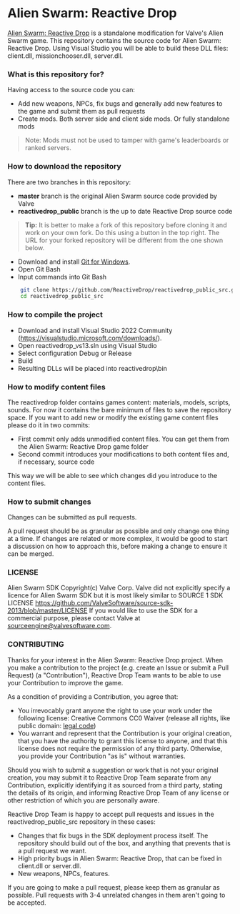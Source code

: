 # Alien Swarm: Reactive Drop #

[Alien Swarm: Reactive Drop](https://store.steampowered.com/app/563560/) is a standalone modification for Valve's Alien Swarm game. This repository contains the source code for Alien Swarm: Reactive Drop. Using Visual Studio you will be able to build these DLL files: client.dll, missionchooser.dll, server.dll.

### What is this repository for? ###
Having access to the source code you can:


* Add new weapons, NPCs, fix bugs and generally add new features to the game and submit them as pull requests
* Create mods. Both server side and client side mods. Or fully standalone mods

> Note: Mods must not be used to tamper with game's leaderboards or ranked servers.


### How to download the repository ###
There are two branches in this repository:

* __master__ branch is the original Alien Swarm source code provided by Valve
* __reactivedrop_public__ branch is the up to date Reactive Drop source code

> **Tip:** It is better to make a fork of this repository before cloning it and work on your own fork. Do this using a button in the top right. The URL for your forked repository will be different from the one shown below.

* Download and install [Git for Windows](https://git-scm.com/downloads).
* Open Git Bash
* Input commands into Git Bash
```sh
    git clone https://github.com/ReactiveDrop/reactivedrop_public_src.git
    cd reactivedrop_public_src
```

### How to compile the project ###

* Download and install Visual Studio 2022 Community (https://visualstudio.microsoft.com/downloads/).
* Open reactivedrop_vs13.sln using Visual Studio
* Select configuration Debug or Release
* Build
* Resulting DLLs will be placed into reactivedrop\bin

### How to modify content files ###
The reactivedrop folder contains games content: materials, models, scripts, sounds. For now it contains the bare minimum of files to save the repository space. If you want to add new or modify the existing game content files please do it in two commits:

* First commit only adds unmodified content files. You can get them from the Alien Swarm: Reactive Drop game folder
* Second commit introduces your modifications to both content files and, if necessary, source code

This way we will be able to see which changes did you introduce to the content files.

### How to submit changes ###

Changes can be submitted as pull requests.

A pull request should be as granular as possible and only change one thing at a time. If changes are related or more complex, it would
be good to start a discussion on how to approach this, before making a change to ensure it can be merged.

### LICENSE ###
Alien Swarm SDK Copyright(c) Valve Corp.
Valve did not explicitly specify a licence for Alien Swarm SDK but it is most likely similar to SOURCE 1 SDK LICENSE https://github.com/ValveSoftware/source-sdk-2013/blob/master/LICENSE
If you would like to use the SDK for a commercial purpose, please contact Valve at
sourceengine@valvesoftware.com.

### CONTRIBUTING ###
Thanks for your interest in the Alien Swarm: Reactive Drop project.  When you make a
contribution to the project (e.g. create an Issue or submit a Pull Request)
(a "Contribution"), Reactive Drop Team wants to be able to use your Contribution to improve
the game.

As a condition of providing a Contribution, you agree that:

* You irrevocably grant anyone the right to use your work under the following license: Creative Commons CC0 Waiver (release all rights, like public domain: [legal code](https://creativecommons.org/publicdomain/zero/1.0/))
* You warrant and represent that the Contribution is your original creation,
that you have the authority to grant this license to anyone, and that this
license does not require the permission of any third party.  Otherwise, you
provide your Contribution "as is" without warranties.

Should you wish to submit a suggestion or work that is not your original
creation, you may submit it to Reactive Drop Team separate from any Contribution,
explicitly identifying it as sourced from a third party, stating the details
of its origin, and informing Reactive Drop Team of any license or other restriction of
which you are personally aware.


Reactive Drop Team is happy to accept pull requests and issues in the reactivedrop_public_src
repository in these cases:

 * Changes that fix bugs in the SDK deployment process itself. The repository
   should build out of the box, and anything that prevents that is a pull
   request we want.
 * High priority bugs in Alien Swarm: Reactive Drop, that can be fixed in
   client.dll or server.dll.
 * New weapons, NPCs, features.

If you are going to make a pull request, please keep them as granular as
possible. Pull requests with 3-4 unrelated changes in them aren't going to
be accepted.
